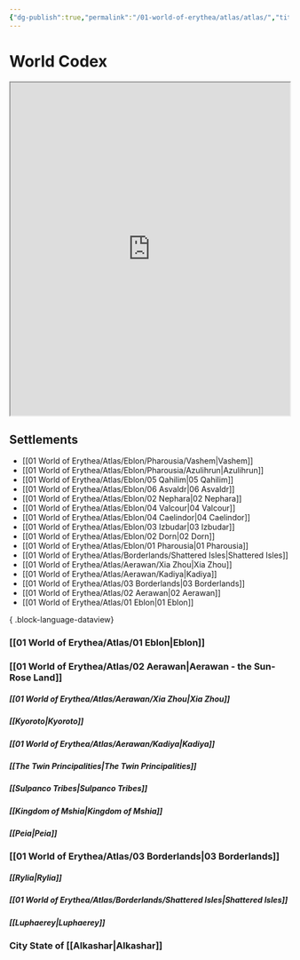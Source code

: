 ```yaml
---
{"dg-publish":true,"permalink":"/01-world-of-erythea/atlas/atlas/","title":"Atlas","pinned":true,"tags":["homepages","WIP"],"noteIcon":"scroll"}
---
```


# World Codex

<iframe src="https://www.worldanvil.com/w/erythea-esurielt/map/f7062fca-79e4-49ad-8aad-f684554b9270" width="100%" height="600"></iframe>


## Settlements
- [[01 World of Erythea/Atlas/Eblon/Pharousia/Vashem\|Vashem]]
- [[01 World of Erythea/Atlas/Eblon/Pharousia/Azulihrun\|Azulihrun]]
- [[01 World of Erythea/Atlas/Eblon/05 Qahilim\|05 Qahilim]]
- [[01 World of Erythea/Atlas/Eblon/06 Asvaldr\|06 Asvaldr]]
- [[01 World of Erythea/Atlas/Eblon/02 Nephara\|02 Nephara]]
- [[01 World of Erythea/Atlas/Eblon/04 Valcour\|04 Valcour]]
- [[01 World of Erythea/Atlas/Eblon/04 Caelindor\|04 Caelindor]]
- [[01 World of Erythea/Atlas/Eblon/03 Izbudar\|03 Izbudar]]
- [[01 World of Erythea/Atlas/Eblon/02 Dorn\|02 Dorn]]
- [[01 World of Erythea/Atlas/Eblon/01 Pharousia\|01 Pharousia]]
- [[01 World of Erythea/Atlas/Borderlands/Shattered Isles\|Shattered Isles]]
- [[01 World of Erythea/Atlas/Aerawan/Xia Zhou\|Xia Zhou]]
- [[01 World of Erythea/Atlas/Aerawan/Kadiya\|Kadiya]]
- [[01 World of Erythea/Atlas/03 Borderlands\|03 Borderlands]]
- [[01 World of Erythea/Atlas/02 Aerawan\|02 Aerawan]]
- [[01 World of Erythea/Atlas/01 Eblon\|01 Eblon]]

{ .block-language-dataview}


### [[01 World of Erythea/Atlas/01 Eblon\|Eblon]]


### [[01 World of Erythea/Atlas/02 Aerawan\|Aerawan - the Sun-Rose Land]]
##### [[01 World of Erythea/Atlas/Aerawan/Xia Zhou\|Xia Zhou]]
##### [[Kyoroto\|Kyoroto]]
##### [[01 World of Erythea/Atlas/Aerawan/Kadiya\|Kadiya]]
##### [[The Twin Principalities\|The Twin Principalities]]
##### [[Sulpanco Tribes\|Sulpanco Tribes]]
##### [[Kingdom of Mshia\|Kingdom of Mshia]]
##### [[Peia\|Peia]]

### [[01 World of Erythea/Atlas/03 Borderlands\|03 Borderlands]]
##### [[Rylia\|Rylia]]
##### [[01 World of Erythea/Atlas/Borderlands/Shattered Isles\|Shattered Isles]]
##### [[Luphaerey\|Luphaerey]]

### City State of [[Alkashar\|Alkashar]]
